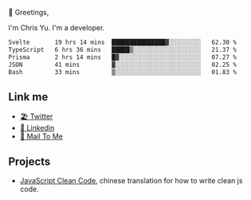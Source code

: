 👋 Greetings, 

I'm Chris Yu. I'm a developer. 


<!--START_SECTION:waka-->

```txt
Svelte       19 hrs 14 mins  ███████████████▓░░░░░░░░░   62.30 %
TypeScript   6 hrs 36 mins   █████▒░░░░░░░░░░░░░░░░░░░   21.37 %
Prisma       2 hrs 14 mins   █▓░░░░░░░░░░░░░░░░░░░░░░░   07.27 %
JSON         41 mins         ▓░░░░░░░░░░░░░░░░░░░░░░░░   02.25 %
Bash         33 mins         ▒░░░░░░░░░░░░░░░░░░░░░░░░   01.83 %
```

<!--END_SECTION:waka-->

## Link me

- [🏖️ Twitter](https://twitter.com/yuetong3yu)
- [🧳 Linkedin](https://www.linkedin.com/in/yuetong3yu)
- [📧 Mail To Me](mailto:yuetong3yu@gmail.com)


## Projects 

- [JavaScript Clean Code](https://js-clean-code-cn.vercel.app/), chinese translation for how to write clean js code.
